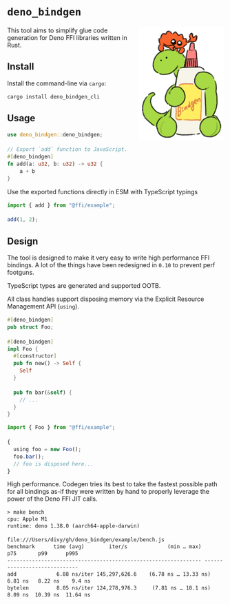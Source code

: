 # `deno_bindgen`

<img align="right" src="./assets/illustration.png" width=200>

This tool aims to simplify glue code generation for Deno FFI libraries written
in Rust.

## Install

Install the command-line via `cargo`:

```bash
cargo install deno_bindgen_cli
```

## Usage

```rust
use deno_bindgen::deno_bindgen;

// Export `add` function to JavaScript.
#[deno_bindgen]
fn add(a: u32, b: u32) -> u32 {
    a + b
}
```

Use the exported functions directly in ESM with TypeScript typings

```typescript
import { add } from "@ffi/example";

add(1, 2);
```

## Design

The tool is designed to make it very easy to write high performance FFI
bindings. A lot of the things have been redesigned in `0.10` to prevent perf
footguns.

TypeScript types are generated and supported OOTB.

All class handles support disposing memory via the Explicit Resource Management
API (`using`).

```rust
#[deno_bindgen]
pub struct Foo;

#[deno_bindgen]
impl Foo {
  #[constructor]
  pub fn new() -> Self {
    Self
  }

  pub fn bar(&self) {
    // ...
  }
}
```

```js
import { Foo } from "@ffi/example";

{
  using foo = new Foo();
  foo.bar();
  // foo is disposed here...
}
```

High performance. Codegen tries its best to take the fastest possible path for all bindings as-if they were written by hand to properly leverage the power of the Deno FFI JIT calls.

```
> make bench
cpu: Apple M1
runtime: deno 1.38.0 (aarch64-apple-darwin)

file:///Users/divy/gh/deno_bindgen/example/bench.js
benchmark      time (avg)        iter/s             (min … max)       p75       p99      p995
--------------------------------------------------------------- -----------------------------
add             6.88 ns/iter 145,297,626.6    (6.78 ns … 13.33 ns)   6.81 ns   8.22 ns    9.4 ns
bytelen         8.05 ns/iter 124,278,976.3     (7.81 ns … 18.1 ns)   8.09 ns  10.39 ns  11.64 ns
```